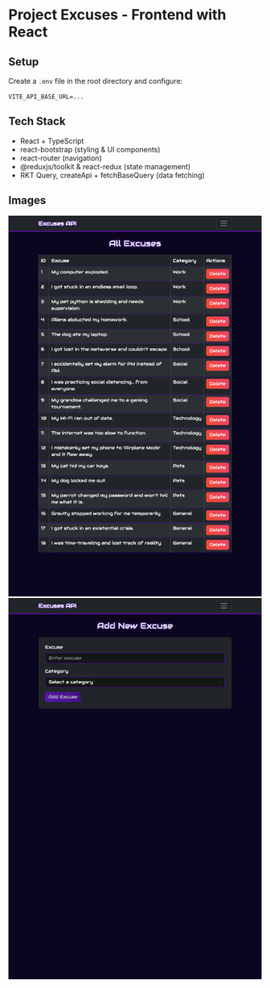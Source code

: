 # Project Excuses - Frontend with React

## Setup

Create a `.env` file in the root directory and configure:

```text
VITE_API_BASE_URL=...
```

## Tech Stack

- React + TypeScript
- react-bootstrap (styling & UI components)
- react-router (navigation)
- @reduxjs/toolkit & react-redux (state management)
- RKT Query, createApi + fetchBaseQuery (data fetching)


## Images

![All Excuses](./assets/all-excuses.png)
![Add Excuse](./assets/add-excuse.png)

